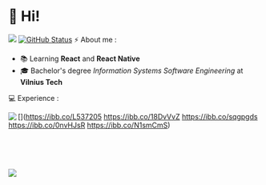 # 👋 Hi!
<a href="https://github.com/Jok3r182"><img src="https://github-readme-stats.vercel.app/api/top-langs/?username=Jok3r182&theme=merko&&hide=blade,C&langs_count=3)"/></a>&nbsp;[![GitHub Status](https://github-readme-stats.vercel.app/api?username=Jok3r182&&show_icons=true&theme=merko&line_height=27)](https://maxbase.org)
⚡ About me :

  *  📚 Learning **React** and **React Native**
  *  🎓 Bachelor's degree *Information Systems Software Engineering* at **Vilnius Tech**

💻 Experience :

[<img align="left" src="https://ibb.co/L537205" width="auto"/>](https://ibb.co/L537205
https://ibb.co/18DvVvZ
https://ibb.co/sqgpgds
https://ibb.co/0nvHJsR
https://ibb.co/N1smCmS)

<br/><br/><br/>

![](https://komarev.com/ghpvc/?username=Jok3r182)
